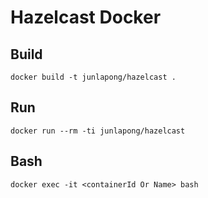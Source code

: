 Hazelcast Docker
================


## Build
```
docker build -t junlapong/hazelcast .
```

## Run
```
docker run --rm -ti junlapong/hazelcast
```

## Bash
```
docker exec -it <containerId Or Name> bash
```
